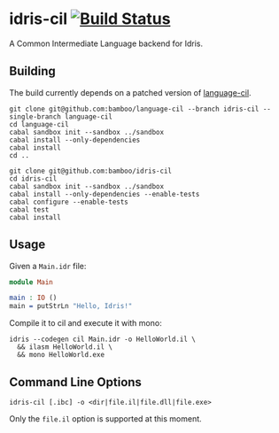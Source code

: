 # idris-cil [![Build Status](https://travis-ci.org/bamboo/idris-cil.png?branch=master)](https://travis-ci.org/bamboo/idris-cil)


A Common Intermediate Language backend for Idris.

## Building

The build currently depends on a patched version of [language-cil](https://github.com/tomlokhorst/language-cil).

```
git clone git@github.com:bamboo/language-cil --branch idris-cil --single-branch language-cil
cd language-cil
cabal sandbox init --sandbox ../sandbox
cabal install --only-dependencies
cabal install
cd ..

git clone git@github.com:bamboo/idris-cil
cd idris-cil
cabal sandbox init --sandbox ../sandbox
cabal install --only-dependencies --enable-tests
cabal configure --enable-tests
cabal test
cabal install
```

## Usage

Given a `Main.idr` file:

```idris
module Main

main : IO ()
main = putStrLn "Hello, Idris!"
```

Compile it to cil and execute it with mono:

```
idris --codegen cil Main.idr -o HelloWorld.il \
  && ilasm HelloWorld.il \
  && mono HelloWorld.exe
```

## Command Line Options

```
idris-cil [.ibc] -o <dir|file.il|file.dll|file.exe>
```

Only the `file.il` option is supported at this moment.
